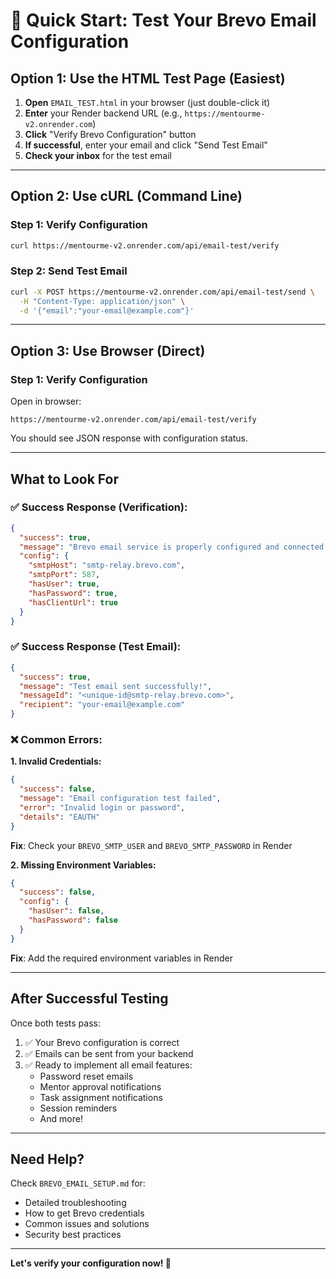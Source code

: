 # 🧪 Quick Start: Test Your Brevo Email Configuration

## **Option 1: Use the HTML Test Page (Easiest)**

1. **Open** `EMAIL_TEST.html` in your browser (just double-click it)
2. **Enter** your Render backend URL (e.g., `https://mentourme-v2.onrender.com`)
3. **Click** "Verify Brevo Configuration" button
4. **If successful**, enter your email and click "Send Test Email"
5. **Check your inbox** for the test email

---

## **Option 2: Use cURL (Command Line)**

### **Step 1: Verify Configuration**
```bash
curl https://mentourme-v2.onrender.com/api/email-test/verify
```

### **Step 2: Send Test Email**
```bash
curl -X POST https://mentourme-v2.onrender.com/api/email-test/send \
  -H "Content-Type: application/json" \
  -d '{"email":"your-email@example.com"}'
```

---

## **Option 3: Use Browser (Direct)**

### **Step 1: Verify Configuration**
Open in browser:
```
https://mentourme-v2.onrender.com/api/email-test/verify
```

You should see JSON response with configuration status.

---

## **What to Look For**

### **✅ Success Response (Verification):**
```json
{
  "success": true,
  "message": "Brevo email service is properly configured and connected!",
  "config": {
    "smtpHost": "smtp-relay.brevo.com",
    "smtpPort": 587,
    "hasUser": true,
    "hasPassword": true,
    "hasClientUrl": true
  }
}
```

### **✅ Success Response (Test Email):**
```json
{
  "success": true,
  "message": "Test email sent successfully!",
  "messageId": "<unique-id@smtp-relay.brevo.com>",
  "recipient": "your-email@example.com"
}
```

### **❌ Common Errors:**

**1. Invalid Credentials:**
```json
{
  "success": false,
  "message": "Email configuration test failed",
  "error": "Invalid login or password",
  "details": "EAUTH"
}
```
**Fix**: Check your `BREVO_SMTP_USER` and `BREVO_SMTP_PASSWORD` in Render

**2. Missing Environment Variables:**
```json
{
  "success": false,
  "config": {
    "hasUser": false,
    "hasPassword": false
  }
}
```
**Fix**: Add the required environment variables in Render

---

## **After Successful Testing**

Once both tests pass:
1. ✅ Your Brevo configuration is correct
2. ✅ Emails can be sent from your backend
3. ✅ Ready to implement all email features:
   - Password reset emails
   - Mentor approval notifications
   - Task assignment notifications
   - Session reminders
   - And more!

---

## **Need Help?**

Check `BREVO_EMAIL_SETUP.md` for:
- Detailed troubleshooting
- How to get Brevo credentials
- Common issues and solutions
- Security best practices

---

**Let's verify your configuration now! 🚀**
